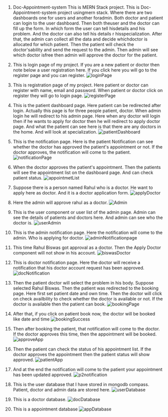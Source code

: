 1. Doc-Appointment-system
This is MERN Stack project. This is Doc-Appointment-system project usingmern stack. Where there are two dashboards one for users and another foradmin. Both doctor and patient can login to the user dashboard. Then both theuser and the doctor can fill up the form. In which form the user can tell hisdetails and his problem. And the doctor can also tell his details r hisspecialization. After that, the admin can collect all the data and decide whichdoctor is allocated for which patient. Then the patient will check the doctor'sability and send the request to the admin. Then admin will see which doctor isfree then admin will approve the doctor for the patient.

2. This is login page of my project. If you are a new patient or doctor then note below a user registration here. If you click here you will go to the register page and you can register.
![loginPage](https://github.com/AnurupBiswasMCA005-DoctorAppointmentSys/doctor_appointment_system/assets/172072445/aed22d11-fae3-491d-bb11-cc3005df99f4)

3. This is registration page of my project. Here patient or doctor can register with name, email and password. When patient or doctor click on register they will go to login page.
![registerPage](https://github.com/AnurupBiswasMCA005-DoctorAppointmentSys/doctor_appointment_system/assets/172072445/5461b940-06df-4433-b53c-5fb1da3abb15)

4. This is the patient dashboard page. Here patient can be redirected after login. Actually this page is for three people patient, doctor. When admin login he will redirect to his admin page. Here when any doctor will login then if he wants to apply for doctor then he will redirect to apply doctor page. And what the patient can see here is that there are any doctors in the home. And will look at specialization.
![patientDashboard](https://github.com/AnurupBiswasMCA005-DoctorAppointmentSys/doctor_appointment_system/assets/172072445/8bada4ea-00a8-4a74-a672-db0d43e61a88)

5. This is the notification page. Here is the patient Notification can see whether the doctor has approved the patient's appointment or not. If the doctor approves, the notification will come to the patient.
![notificationPage](https://github.com/AnurupBiswasMCA005-DoctorAppointmentSys/doctor_appointment_system/assets/172072445/e5c848be-546e-41fd-a4bd-ebc594298306)

6. When the doctor approves the patient's appointment. Then the patients will see the appointment list on the dashboard page. And can check patient status.
![appointmetList](https://github.com/AnurupBiswasMCA005-DoctorAppointmentSys/doctor_appointment_system/assets/172072445/e8c95504-05c5-4580-89ea-766109be4003)

7. Suppose there is a person named Rahul who is a doctor. He want to apply here as doctor. And it is a doctor application form. 
![applyDoctor](https://github.com/AnurupBiswasMCA005-DoctorAppointmentSys/doctor_appointment_system/assets/172072445/4d714f09-f3ea-4d79-a852-c5eabf5c48f4)

8. Here the admin will approve rahul as a doctor.
![Admin](https://github.com/AnurupBiswasMCA005-DoctorAppointmentSys/doctor_appointment_system/assets/172072445/eb6bfacb-3b9b-44b0-b85d-5d23c0f22c2c)

9. This is the user component or user list of the admin page. Admin can see the details of patients and doctors here. And admin can see who the doctor is.
![userAdmin](https://github.com/AnurupBiswasMCA005-DoctorAppointmentSys/doctor_appointment_system/assets/172072445/6d89a03f-daf5-4f80-a3bd-498a62030231)

10. This is the admin notification page. Here the notification will come to the admin. Who is applying for doctor.
![adminNotificationpage](https://github.com/AnurupBiswasMCA005-DoctorAppointmentSys/doctor_appointment_system/assets/172072445/4cc586b5-87cf-47f8-b238-b70d115979c7)

11. This time Rahul Biswas got approval as a doctor. Then the Apply Doctor component will not show in his account.
![biswasDoctor](https://github.com/AnurupBiswasMCA005-DoctorAppointmentSys/doctor_appointment_system/assets/172072445/f214d209-a038-49ba-839a-cf952d34abc6)

12. This is doctor notification page. Here the doctor will receive a notification that his doctor account request has been approved.
![docNotification](https://github.com/AnurupBiswasMCA005-DoctorAppointmentSys/doctor_appointment_system/assets/172072445/604112b2-1b9c-4cf8-991e-a06f31bcd2cd)

13. Then the patient doctor will select the problem in his body. Suppose selected Rahul Biswas. Then the patient was redirected to the booking page. Here first set patient date and own time. Then the doctor will click on check availbility to check whether the doctor is available or not. If the doctor is available then the patient can book.
![bookingPage](https://github.com/AnurupBiswasMCA005-DoctorAppointmentSys/doctor_appointment_system/assets/172072445/33eef701-5298-4292-bf1f-214d5f124daa)

14. After that, if you click on patient book now, the doctor will be booked like date and time
![bookingSuccess](https://github.com/AnurupBiswasMCA005-DoctorAppointmentSys/doctor_appointment_system/assets/172072445/d2be983d-1381-4ea2-9c6b-09acb571796b)

15. Then after booking the patient, that notification will come to the doctor. If the doctor approves this time, then the appointment will be booked.
![approveApp](https://github.com/AnurupBiswasMCA005-DoctorAppointmentSys/doctor_appointment_system/assets/172072445/03bf2394-28eb-4861-9cd3-cbae4ac5f02b)

16. Then the patient can check the status of his appointment list. If the doctor approves the appointment then the patient status will show approved.
![patientApp](https://github.com/AnurupBiswasMCA005-DoctorAppointmentSys/doctor_appointment_system/assets/172072445/46a3a585-a3ac-433a-a2b1-225eba60a3f2)

17. And at the end the notification will come to the patient your appointment has been updated approved.
![p2notification](https://github.com/AnurupBiswasMCA005-DoctorAppointmentSys/doctor_appointment_system/assets/172072445/b16a21a9-6565-4455-a118-14bc0761b7ae)

18. This is the user database that I have stored in mongodb compass. Patient, doctor and admin data are stored here.
![userDatabase](https://github.com/AnurupBiswasMCA005-DoctorAppointmentSys/doctor_appointment_system/assets/172072445/26c566da-e344-4e54-8fda-dc5fdbf4a721)

19. This is a doctor database.
![docDatabase](https://github.com/AnurupBiswasMCA005-DoctorAppointmentSys/doctor_appointment_system/assets/172072445/aeca255e-b73e-41ed-bb7a-8e83afb08438)

20. This is a appointment database
![appDatabase](https://github.com/AnurupBiswasMCA005-DoctorAppointmentSys/doctor_appointment_system/assets/172072445/e2ae9fa3-ddfe-43e2-be43-face9b9199a0)




















